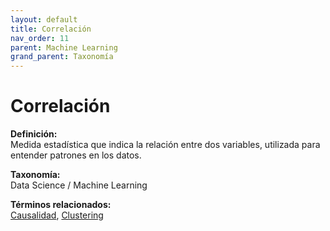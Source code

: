 ```yaml
---
layout: default
title: Correlación
nav_order: 11
parent: Machine Learning
grand_parent: Taxonomía
---
```


# Correlación

**Definición:**  
Medida estadística que indica la relación entre dos variables, utilizada para entender patrones en los datos.

**Taxonomía:**  
Data Science / Machine Learning

**Términos relacionados:**  
[Causalidad](https://maleniski.github.io/diccionario-angl-tec-mx/docs/taxonomia/data-science-/-machine-learning/causalidad.html), [Clustering](https://maleniski.github.io/diccionario-angl-tec-mx/docs/taxonomia/data-science-/-machine-learning/clustering.html)
